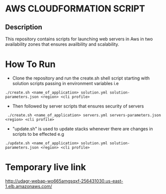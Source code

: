 # AWS CLOUDFORMATION SCRIPT

## Description
This repository contains scripts for launching web servers in Aws in two availability zones that ensures availbility and scalability.

# How To Run
* Clone the repository and run the create.sh shell script starting with solution scripts passing in environment variables i.e
 ```
./create.sh <name_of_application> solution.yml solution-parameters.json <region> <cli profile>
```
* Then followed by server scripts that ensures security of servers
 ```
  ./create.sh <name_of_application> servers.yml servers-parameters.json <region> <cli profile>
  ```
* "update.sh" is used to update stacks whenever there are changes in scripts to be effected e.g
 ```
./update.sh <name_of_application> solution.yml solution-parameters.json <region> <cli profile>
```
  
# Temporary live link  
  http://udagr-webap-wo665amgsqxf-256431030.us-east-1.elb.amazonaws.com/
